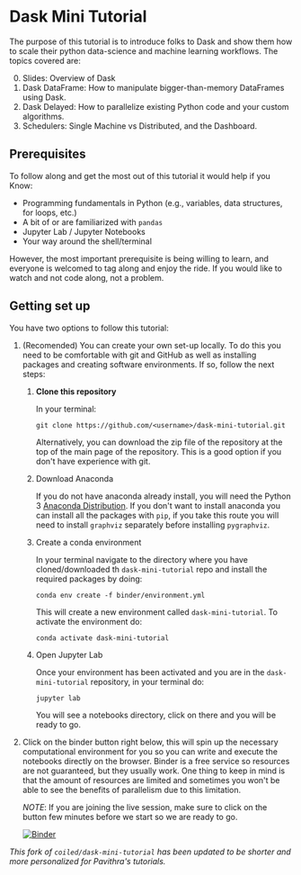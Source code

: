 # Dask Mini Tutorial

The purpose of this tutorial is to introduce folks to Dask and show them how to scale their python data-science and machine learning workflows. The topics covered are:

0. Slides: Overview of Dask
1. Dask DataFrame: How to manipulate bigger-than-memory DataFrames using Dask.
2. Dask Delayed: How to parallelize existing Python code and your custom algorithms.
3. Schedulers: Single Machine vs Distributed, and the Dashboard.

## Prerequisites

To follow along and get the most out of this tutorial it would help if you Know:

- Programming fundamentals in Python (e.g., variables, data structures, for loops, etc.)
- A bit of or are familiarized with `pandas`
- Jupyter Lab / Jupyter Notebooks
- Your way around the shell/terminal

However, the most important prerequisite is being willing to learn, and everyone is
welcomed to tag along and enjoy the ride. If you would like to watch and not code along,
not a problem.

## Getting set up

You have two options to follow this tutorial:

1. (Recomended) You can create your own set-up locally. To do this you need to be comfortable with git and GitHub as well as installing packages and creating software environments. If so, follow the next steps:

    1. **Clone this repository**

        In your terminal:

        ```
        git clone https://github.com/<username>/dask-mini-tutorial.git
        ```
        Alternatively, you can download the zip file of the repository at the top of the main page of the repository. This is a good option if you don't have experience with git.

    2. Download Anaconda

        If you do not have anaconda already install, you will need the Python 3 [Anaconda Distribution](https://www.anaconda.com/products/individual). If you don't want to install anaconda you can install all the packages with `pip`, if you take this route you will need to install `graphviz` separately before installing `pygraphviz`.

    3. Create a conda environment

        In your terminal navigate to the directory where you have cloned/downloaded th `dask-mini-tutorial` repo and install the required packages by doing:

        ```
        conda env create -f binder/environment.yml
        ```

        This will create a new environment called `dask-mini-tutorial`. To activate the environment do:

        ```
        conda activate dask-mini-tutorial
        ```

    4. Open Jupyter Lab

        Once your environment has been activated and you are in the `dask-mini-tutorial` repository, in your terminal do:

        ```
        jupyter lab
        ```

        You will see a notebooks directory, click on there and you will be ready to go.

2. Click on the binder button right below, this will spin up the necessary computational environment for you so you can write and execute the notebooks directly on the browser. Binder is a free service so resources are not guaranteed, but they usually work. One thing to keep in mind is that the amount of resources are limited and sometimes you won't be able to see the benefits of parallelism due to this limitation.

    *NOTE*: If you are joining the live session, make sure to click on the button few minutes before we start so we are ready to go.

    [![Binder](https://mybinder.org/badge_logo.svg)](https://mybinder.org/v2/gh/pavithraes/dask-mini-tutorial/HEAD?labpath=notebooks%2F1_DataFrames.ipynb)

*This fork of `coiled/dask-mini-tutorial` has been updated to be shorter and more personalized for Pavithra's tutorials.*

